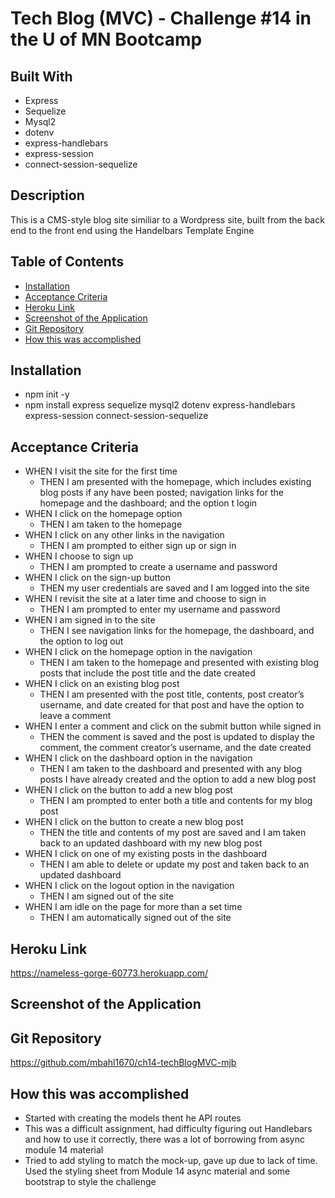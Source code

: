 # Tech Blog (MVC) - Challenge #14 in the U of MN Bootcamp

## Built With
* Express
* Sequelize
* Mysql2
* dotenv
* express-handlebars
* express-session
* connect-session-sequelize

## Description
This is a CMS-style blog site similiar to a Wordpress site, built from the back end to the front end using the Handelbars Template Engine

## Table of Contents
* [Installation](#installation)
* [Acceptance Criteria](#acceptance-criteria)
* [Heroku Link](#heroku-link)
* [Screenshot of the Application](#screenshot-of-the-application)
* [Git Repository](#git-repository)
* [How this was accomplished](#how-this-was-accomplished)

## Installation
* npm init -y
* npm install express sequelize mysql2 dotenv express-handlebars express-session connect-session-sequelize


## Acceptance Criteria
* WHEN I visit the site for the first time
  * THEN I am presented with the homepage, which includes existing blog posts if any have been posted; navigation links for the homepage and the dashboard; and the option t login
* WHEN I click on the homepage option
  * THEN I am taken to the homepage
* WHEN I click on any other links in the navigation
  * THEN I am prompted to either sign up or sign in
* WHEN I choose to sign up
  * THEN I am prompted to create a username and password
* WHEN I click on the sign-up button
  * THEN my user credentials are saved and I am logged into the site
* WHEN I revisit the site at a later time and choose to sign in
  * THEN I am prompted to enter my username and password
* WHEN I am signed in to the site
  * THEN I see navigation links for the homepage, the dashboard, and the option to log out
* WHEN I click on the homepage option in the navigation
  * THEN I am taken to the homepage and presented with existing blog posts that include the post title and the date created
* WHEN I click on an existing blog post
  * THEN I am presented with the post title, contents, post creator’s username, and date created for that post and have the option to leave a comment
* WHEN I enter a comment and click on the submit button while signed in
  * THEN the comment is saved and the post is updated to display the comment, the comment creator’s username, and the date created
* WHEN I click on the dashboard option in the navigation
  * THEN I am taken to the dashboard and presented with any blog posts I have already created and the option to add a new blog post
* WHEN I click on the button to add a new blog post
  * THEN I am prompted to enter both a title and contents for my blog post
* WHEN I click on the button to create a new blog post
  * THEN the title and contents of my post are saved and I am taken back to an updated dashboard with my new blog post
* WHEN I click on one of my existing posts in the dashboard
  * THEN I am able to delete or update my post and taken back to an updated dashboard
* WHEN I click on the logout option in the navigation
  * THEN I am signed out of the site
* WHEN I am idle on the page for more than a set time
  * THEN I am automatically signed out of the site

## Heroku Link
https://nameless-gorge-60773.herokuapp.com/

## Screenshot of the Application


## Git Repository
https://github.com/mbahl1670/ch14-techBlogMVC-mjb


## How this was accomplished
* Started with creating the models thent he API routes
* This was a difficult assignment, had difficulty figuring out Handlebars and how to use it correctly, there was a lot of borrowing from async module 14 material
* Tried to add styling to match the mock-up, gave up due to lack of time.  Used the styling sheet from Module 14 async material and some bootstrap to style the challenge
